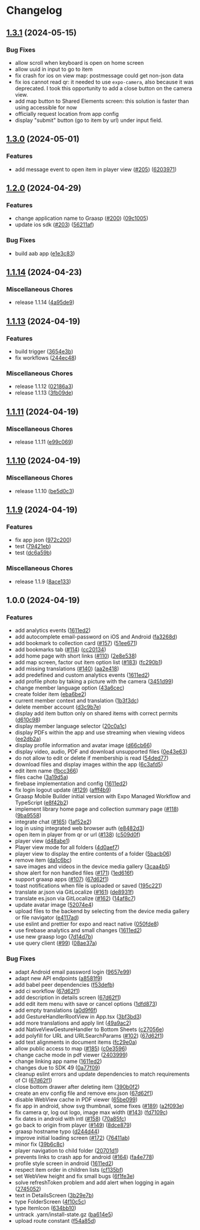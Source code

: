 # Changelog

## [1.3.1](https://github.com/graasp/graasp-mobile/compare/v1.3.0...v1.3.1) (2024-05-15)


### Bug Fixes

* allow scroll when keyboard is open on home screen
* allow uuid in input to go to item
* fix crash for ios on view map: postmessage could get non-json data
* fix ios cannot read qr: it needed to use `expo-camera`, also because it was deprecated. I took this opportunity to add a close button on the camera view.
* add map button to Shared Elements screen: this solution is faster than using accessible for now
* officially request location from app config
* display "submit" button (go to item by url) under input field.

## [1.3.0](https://github.com/graasp/graasp-mobile/compare/v1.2.0...v1.3.0) (2024-05-01)


### Features

* add message event to open item in player view ([#205](https://github.com/graasp/graasp-mobile/issues/205)) ([6203971](https://github.com/graasp/graasp-mobile/commit/620397154a5af29b48e8473cc4e8a158f0a5684e))

## [1.2.0](https://github.com/graasp/graasp-mobile/compare/v1.1.14...v1.2.0) (2024-04-29)


### Features

* change application name to Graasp ([#200](https://github.com/graasp/graasp-mobile/issues/200)) ([09c1005](https://github.com/graasp/graasp-mobile/commit/09c10054da416954f42cd5a138ad6015295c7556))
* update ios sdk ([#203](https://github.com/graasp/graasp-mobile/issues/203)) ([56211af](https://github.com/graasp/graasp-mobile/commit/56211af95bff7a2e19d43e47205a8eb3a27d3012))


### Bug Fixes

* build aab app ([e1e3c83](https://github.com/graasp/graasp-mobile/commit/e1e3c8367ee1211d07d7859044caab7a4b9f1883))

## [1.1.14](https://github.com/graasp/graasp-mobile/compare/v1.1.13...v1.1.14) (2024-04-23)

### Miscellaneous Chores

- release 1.1.14 ([4a95de9](https://github.com/graasp/graasp-mobile/commit/4a95de9a77c0f3f1142a4ff6bbc9a64fb19992d7))

## [1.1.13](https://github.com/graasp/graasp-mobile/compare/v1.1.11...v1.1.13) (2024-04-19)

### Features

- build trigger ([3654e3b](https://github.com/graasp/graasp-mobile/commit/3654e3b7cd0d65176ba43963b97dcf304d838afe))
- fix workflows ([244ec48](https://github.com/graasp/graasp-mobile/commit/244ec482590382e2bf0243cfa7bec96cb9d65887))

### Miscellaneous Chores

- release 1.1.12 ([02186a3](https://github.com/graasp/graasp-mobile/commit/02186a3ebf5a95c04b16dee7c6ef177a36739c11))
- release 1.1.13 ([3fb09de](https://github.com/graasp/graasp-mobile/commit/3fb09dee1b30fff74f4ea705a31fd86ec6bbd8da))

## [1.1.11](https://github.com/graasp/graasp-mobile/compare/v1.1.10...v1.1.11) (2024-04-19)

### Miscellaneous Chores

- release 1.1.11 ([e99c069](https://github.com/graasp/graasp-mobile/commit/e99c069bd258cae2a24da11c85e1cc4e8a60398c))

## [1.1.10](https://github.com/graasp/graasp-mobile/compare/v1.1.9...v1.1.10) (2024-04-19)

### Miscellaneous Chores

- release 1.1.10 ([be5d0c3](https://github.com/graasp/graasp-mobile/commit/be5d0c317af64e92feaec2fb1c26476f9fef86af))

## [1.1.9](https://github.com/graasp/graasp-mobile/compare/v1.0.0...v1.1.9) (2024-04-19)

### Features

- fix app json ([972c200](https://github.com/graasp/graasp-mobile/commit/972c200dcf0f4195a78884983341216bcc26b61e))
- test ([79421eb](https://github.com/graasp/graasp-mobile/commit/79421eb6354e6829b5ff8474955148193461e65a))
- test ([dc6a59b](https://github.com/graasp/graasp-mobile/commit/dc6a59b5cae2f82884a3a39faac9432d4bf95936))

### Miscellaneous Chores

- release 1.1.9 ([8ace133](https://github.com/graasp/graasp-mobile/commit/8ace13351678c6be56ca0b211fed5fe7d28dc365))

## 1.0.0 (2024-04-19)

### Features

- add analytics events ([1611ed2](https://github.com/graasp/graasp-mobile/commit/1611ed2429b5d19778a46c809d9ea082093e8455))
- add autocomplete email-password on iOS and Android ([fa3268d](https://github.com/graasp/graasp-mobile/commit/fa3268df0e937749924e35968bb423746d0c529e))
- add bookmark to collection card ([#157](https://github.com/graasp/graasp-mobile/issues/157)) ([51ee671](https://github.com/graasp/graasp-mobile/commit/51ee671448483da4a542bb27ff1722ad58ce8cde))
- add bookmarks tab ([#114](https://github.com/graasp/graasp-mobile/issues/114)) ([cc20134](https://github.com/graasp/graasp-mobile/commit/cc2013435a71af9e519d45e71e6d8251229dacb5))
- add home page with short links ([#110](https://github.com/graasp/graasp-mobile/issues/110)) ([2e8e538](https://github.com/graasp/graasp-mobile/commit/2e8e5380b2eb76336b867beb029920807c7a7eed))
- add map screen, factor out item option list ([#183](https://github.com/graasp/graasp-mobile/issues/183)) ([fc290b1](https://github.com/graasp/graasp-mobile/commit/fc290b1dfaacf09df9dcaac6bcc6a0319bfa855f))
- add missing translations ([#140](https://github.com/graasp/graasp-mobile/issues/140)) ([aa2e418](https://github.com/graasp/graasp-mobile/commit/aa2e4184ecf61aecaffbcce2f753aa4e7e39bcd8))
- add predefined and custom analytics events ([1611ed2](https://github.com/graasp/graasp-mobile/commit/1611ed2429b5d19778a46c809d9ea082093e8455))
- add profile photo by taking a picture with the camera ([3451d99](https://github.com/graasp/graasp-mobile/commit/3451d999cec3dcd2f204c59865e7bf2e7e6e8efb))
- change member language option ([43a6cec](https://github.com/graasp/graasp-mobile/commit/43a6cec74db749f0568c4bd7b37fc94122ff0ffe))
- create folder item ([eba6be2](https://github.com/graasp/graasp-mobile/commit/eba6be209d2a4339fe9c3be2e74e704ed8b82cd0))
- current member context and translation ([1b3f3dc](https://github.com/graasp/graasp-mobile/commit/1b3f3dc26d3a764c1256c7bbbb30cb53486d5f0b))
- delete member account ([d3c9b7e](https://github.com/graasp/graasp-mobile/commit/d3c9b7ec58383cee075c00cabf67afdc59a5ddea))
- display add item button only on shared items with correct permits ([d610c98](https://github.com/graasp/graasp-mobile/commit/d610c98b3c1c2fd91160b34047cd1bd81dd84b70))
- display member language selector ([20c0a1c](https://github.com/graasp/graasp-mobile/commit/20c0a1c017ea32f39afc46a0de0d52f3489c4be2))
- display PDFs within the app and use streaming when viewing videos ([ee2db2a](https://github.com/graasp/graasp-mobile/commit/ee2db2a642518a0727ec34afcd4e9c857f6edcad))
- display profile information and avatar image ([d66cb66](https://github.com/graasp/graasp-mobile/commit/d66cb6699fcbc0408c157a20b0ca11aa65e20671))
- display video, audio, PDF and download unsupported files ([0e43e63](https://github.com/graasp/graasp-mobile/commit/0e43e63125e00a94d0e1e82c724d2e61fb22ab62))
- do not allow to edit or delete if membership is read ([54ded77](https://github.com/graasp/graasp-mobile/commit/54ded77ada8a0d7f4fdd09ffed4dbb82937e12a8))
- download files and display images within the app ([6c3afd5](https://github.com/graasp/graasp-mobile/commit/6c3afd59143f067f2e125de88d22e23b16011588))
- edit item name ([fbcc366](https://github.com/graasp/graasp-mobile/commit/fbcc36625c44fa6ae926ec07163ef51f41b1ee5b))
- files cache ([3a19d5a](https://github.com/graasp/graasp-mobile/commit/3a19d5a566320252609263941c07eadbc91bc5ed))
- firebase implementation and config ([1611ed2](https://github.com/graasp/graasp-mobile/commit/1611ed2429b5d19778a46c809d9ea082093e8455))
- fix login logout update ([#129](https://github.com/graasp/graasp-mobile/issues/129)) ([afff4b9](https://github.com/graasp/graasp-mobile/commit/afff4b97693f5a68fa007a4e85cb3e7e6d67806c))
- Graasp Mobile Builder initial version with Expo Managed Workflow and TypeScript ([e8f42b2](https://github.com/graasp/graasp-mobile/commit/e8f42b2df39addc3933c4b72cac56c818992696a))
- implement library home page and collection summary page ([#118](https://github.com/graasp/graasp-mobile/issues/118)) ([9ba9558](https://github.com/graasp/graasp-mobile/commit/9ba95587e2728e42e3002c650df6696bb7c0adc8))
- integrate chat ([#165](https://github.com/graasp/graasp-mobile/issues/165)) ([1af52e2](https://github.com/graasp/graasp-mobile/commit/1af52e2a9c8e30773c981f7c6a7b4c789f4aaa6e))
- log in using integrated web browser auth ([e8482d3](https://github.com/graasp/graasp-mobile/commit/e8482d3b33f0afa004b7eaeb01f3ea771b78ad79))
- open item in player from qr or url ([#138](https://github.com/graasp/graasp-mobile/issues/138)) ([c509d0f](https://github.com/graasp/graasp-mobile/commit/c509d0f3d0dab66ead759fa4b591dd8b38e21f9e))
- player view ([d48abe1](https://github.com/graasp/graasp-mobile/commit/d48abe1a3666ee71303b17cae17ad9f46449438e))
- Player view mode for all folders ([4d0aef7](https://github.com/graasp/graasp-mobile/commit/4d0aef7d967b26ab6e5e5d0f3b4ae0b533f14d10))
- player view to display the entire contents of a folder ([5bacb06](https://github.com/graasp/graasp-mobile/commit/5bacb0651c49cf3e3ccf3ad035afc2622e6a30b4))
- remove item ([da1c6bc](https://github.com/graasp/graasp-mobile/commit/da1c6bc0aff1dd0c7f3304d8bb6e558919b8aa51))
- save images and videos in the device media gallery ([3caa4b5](https://github.com/graasp/graasp-mobile/commit/3caa4b5a6fc5158afb13fdbb2afec94644ba77f7))
- show alert for non handled files ([#171](https://github.com/graasp/graasp-mobile/issues/171)) ([1ed616f](https://github.com/graasp/graasp-mobile/commit/1ed616f911f7edac5efa2ed17805317891eeacff))
- support graasp apps ([#107](https://github.com/graasp/graasp-mobile/issues/107)) ([67d62f1](https://github.com/graasp/graasp-mobile/commit/67d62f137ddc395db9010c0dcf1a4735bddd9f4a))
- toast notifications when file is uploaded or saved ([195c221](https://github.com/graasp/graasp-mobile/commit/195c22187d6dbb55ef28cea2e6b42ad647a217b6))
- translate ar.json via GitLocalize ([#161](https://github.com/graasp/graasp-mobile/issues/161)) ([de8931f](https://github.com/graasp/graasp-mobile/commit/de8931fa209fea9a7ff8d30e8c930e91adc65592))
- translate es.json via GitLocalize ([#162](https://github.com/graasp/graasp-mobile/issues/162)) ([14af8c7](https://github.com/graasp/graasp-mobile/commit/14af8c7cd8c7ccec2201d7b2701891557e97c03f))
- update avatar image ([52074e4](https://github.com/graasp/graasp-mobile/commit/52074e4e02e421eebd0f22b2ee71ce46b784e8f9))
- upload files to the backend by selecting from the device media gallery or file navigator ([e4117ad](https://github.com/graasp/graasp-mobile/commit/e4117adc2f8a65aae3574dfdd6bf5ea1dbed6ff8))
- use eslint and prettier for expo and react native ([050fde8](https://github.com/graasp/graasp-mobile/commit/050fde8c2099893f80c16501502be6291646f55d))
- use firebase analytics and small changes ([1611ed2](https://github.com/graasp/graasp-mobile/commit/1611ed2429b5d19778a46c809d9ea082093e8455))
- use new graasp logo ([7d14d7b](https://github.com/graasp/graasp-mobile/commit/7d14d7ba12cf284f9e131e1ff0b13f008d5e8dda))
- use query client ([#99](https://github.com/graasp/graasp-mobile/issues/99)) ([08ae37a](https://github.com/graasp/graasp-mobile/commit/08ae37a02898d40c4e5d9606b66ac0334b06ebca))

### Bug Fixes

- adapt Android email password login ([9657e99](https://github.com/graasp/graasp-mobile/commit/9657e99fc73d97f49668f2a3817c8c5e4e3f36de))
- adapt new API endpoints ([a8581f9](https://github.com/graasp/graasp-mobile/commit/a8581f929b9a92260f3a9f61f230d805415a85b1))
- add babel peer dependencies ([f53defb](https://github.com/graasp/graasp-mobile/commit/f53defba6843589508e4134d37c514f041230bcb))
- add ci workflow ([67d62f1](https://github.com/graasp/graasp-mobile/commit/67d62f137ddc395db9010c0dcf1a4735bddd9f4a))
- add description in details screen ([67d62f1](https://github.com/graasp/graasp-mobile/commit/67d62f137ddc395db9010c0dcf1a4735bddd9f4a))
- add edit item menu with save or cancel options ([1dfd873](https://github.com/graasp/graasp-mobile/commit/1dfd873ff1a0f5300cfbdcb774103d7a4dac3757))
- add empty translations ([a0d9f6f](https://github.com/graasp/graasp-mobile/commit/a0d9f6fb89e128826b18e468a520fd777c6fc76d))
- add GestureHandlerRootView in App.tsx ([3bf3bd3](https://github.com/graasp/graasp-mobile/commit/3bf3bd3137cc99c7d467d92e2269297e8b355bb7))
- add more translations and apply lint ([49a9ac2](https://github.com/graasp/graasp-mobile/commit/49a9ac2ba8843a1c06710b9a953fc67643eb6940))
- add NativeViewGestureHandler to Bottom Sheets ([c27056e](https://github.com/graasp/graasp-mobile/commit/c27056e534747613d5ec4a8f9a416fb12614457f))
- add polyfill for URL and URLSearchParams ([#102](https://github.com/graasp/graasp-mobile/issues/102)) ([67d62f1](https://github.com/graasp/graasp-mobile/commit/67d62f137ddc395db9010c0dcf1a4735bddd9f4a))
- add text alignments in document items ([fc29e0a](https://github.com/graasp/graasp-mobile/commit/fc29e0a2d8c7343577ead7fec6b67903fc4e054d))
- allow public access to map ([#185](https://github.com/graasp/graasp-mobile/issues/185)) ([c0e3596](https://github.com/graasp/graasp-mobile/commit/c0e3596159b2badfd8e31bb7dddac182bcfc6a06))
- change cache mode in pdf viewer ([2403999](https://github.com/graasp/graasp-mobile/commit/24039993a6134a57baa6dd4d826884cfdf873da4))
- change linking app name ([1611ed2](https://github.com/graasp/graasp-mobile/commit/1611ed2429b5d19778a46c809d9ea082093e8455))
- changes due to SDK 49 ([0a77f09](https://github.com/graasp/graasp-mobile/commit/0a77f09551f8b35282980abe8c94b9a2ac116c42))
- cleanup eslint errors and update dependencies to match requirements of CI ([67d62f1](https://github.com/graasp/graasp-mobile/commit/67d62f137ddc395db9010c0dcf1a4735bddd9f4a))
- close bottom drawer after deleting item ([390b0f2](https://github.com/graasp/graasp-mobile/commit/390b0f28259070e5e93888cdabca98c5ec12c556))
- create an env config file and remove env.json ([67d62f1](https://github.com/graasp/graasp-mobile/commit/67d62f137ddc395db9010c0dcf1a4735bddd9f4a))
- disable WebView cache in PDF viewer ([65be099](https://github.com/graasp/graasp-mobile/commit/65be099ad86e99651a79f989659d8e23c854656a))
- fix app in android, show svg thumbnail, some fixes ([#189](https://github.com/graasp/graasp-mobile/issues/189)) ([a2f093e](https://github.com/graasp/graasp-mobile/commit/a2f093e78652c180b585cc7a3910166a75cacafc))
- fix camera qr, log out logo, image max width ([#143](https://github.com/graasp/graasp-mobile/issues/143)) ([fd7109c](https://github.com/graasp/graasp-mobile/commit/fd7109c302318ab7b4cf9e3d89cf1ccaaf6ef539))
- fix dates in android with intl ([#158](https://github.com/graasp/graasp-mobile/issues/158)) ([70a85fc](https://github.com/graasp/graasp-mobile/commit/70a85fc326f1194b59c61599f6c3b8751f60aec2))
- go back to origin from player ([#149](https://github.com/graasp/graasp-mobile/issues/149)) ([8dce879](https://github.com/graasp/graasp-mobile/commit/8dce879fc67d8111c5b9584e884d01e24fdb76e4))
- graasp hostname typo ([d244d44](https://github.com/graasp/graasp-mobile/commit/d244d447be69909bd1cc233419975a916184ad28))
- improve initial loading screen ([#172](https://github.com/graasp/graasp-mobile/issues/172)) ([76411ab](https://github.com/graasp/graasp-mobile/commit/76411aba71843fe2558c89f2cd487568aec0dde1))
- minor fix ([39b6c8c](https://github.com/graasp/graasp-mobile/commit/39b6c8c56b19876c90fb7ea31a212775c4232f92))
- player navigation to child folder ([20701d1](https://github.com/graasp/graasp-mobile/commit/20701d1939620e0ab9a5271257dc6d0e8cb66433))
- prevents links to crash app for android ([#164](https://github.com/graasp/graasp-mobile/issues/164)) ([fa4e778](https://github.com/graasp/graasp-mobile/commit/fa4e7781ec8f8fc266ea1e61447d1595a48914db))
- profile style screen in android ([1611ed2](https://github.com/graasp/graasp-mobile/commit/1611ed2429b5d19778a46c809d9ea082093e8455))
- respect item order in children lists ([cf135bf](https://github.com/graasp/graasp-mobile/commit/cf135bf565d526ae1825ff775e7f0264e5c638b8))
- set WebView height and fix small bugs ([6f1fe3e](https://github.com/graasp/graasp-mobile/commit/6f1fe3ef6ee3bd80d72ba30ded31016c932a4b3f))
- solve refreshToken problem and add alert when logging in again ([2745052](https://github.com/graasp/graasp-mobile/commit/27450526777ac6cd090f7ce4e4fa73403a02489b))
- text in DetailsScreen ([3b29e7b](https://github.com/graasp/graasp-mobile/commit/3b29e7b5d624d91cf7b7433b12ac9872ba1fda5e))
- type FolderScreen ([4f10c5c](https://github.com/graasp/graasp-mobile/commit/4f10c5cb6b5cd7d5dc86e159f4b604c6c7061668))
- type ItemIcon ([634bb10](https://github.com/graasp/graasp-mobile/commit/634bb101663f6a3d3f331c1111fbcf3475ded526))
- untrack .yarn/install-state.gz ([ba614e5](https://github.com/graasp/graasp-mobile/commit/ba614e58860220683620e2ce9cdad6d2378b4952))
- upload route constant ([f54a85d](https://github.com/graasp/graasp-mobile/commit/f54a85d265e9cca9d9649faa7dd25aafc40fbf53))
